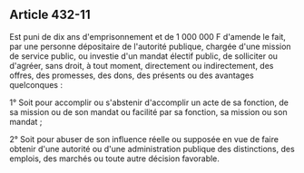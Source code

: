 Article 432-11
----
Est puni de dix ans d'emprisonnement et de 1 000 000 F d'amende le fait, par une
personne dépositaire de l'autorité publique, chargée d'une mission de service
public, ou investie d'un mandat électif public, de solliciter ou d'agréer, sans
droit, à tout moment, directement ou indirectement, des offres, des promesses,
des dons, des présents ou des avantages quelconques :

1° Soit pour accomplir ou s'abstenir d'accomplir un acte de sa fonction, de sa
mission ou de son mandat ou facilité par sa fonction, sa mission ou son mandat ;

2° Soit pour abuser de son influence réelle ou supposée en vue de faire obtenir
d'une autorité ou d'une administration publique des distinctions, des emplois,
des marchés ou toute autre décision favorable.
